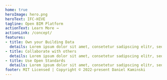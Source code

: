 ```yaml
---
home: true
heroImage: hero.png
heroText: IFC-HIVE
tagline: Open BIM Platform
actionText: Learn More →
actionLink: /concept/
features:
- title: Own your Building Data
  details: Lorem ipsum dolor sit amet, consetetur sadipscing elitr, sed diam nonumy eirmod tempor invidunt ut labore et dolore magna aliquyam erat, sed diam voluptua. At vero eos et accusam et justo duo dolores et ea rebum.
- title: Collaborate with others
  details: Lorem ipsum dolor sit amet, consetetur sadipscing elitr, sed diam nonumy eirmod tempor invidunt ut labore et dolore magna aliquyam erat, sed diam voluptua. At vero eos et accusam et justo duo dolores et ea rebum.
- title: Use Open Standards
  details: Lorem ipsum dolor sit amet, consetetur sadipscing elitr, sed diam nonumy eirmod tempor invidunt ut labore et dolore magna aliquyam erat, sed diam voluptua. At vero eos et accusam et justo duo dolores et ea rebum.
footer: MIT Licensed | Copyright © 2022-present Daniel Kaminski
---
```


